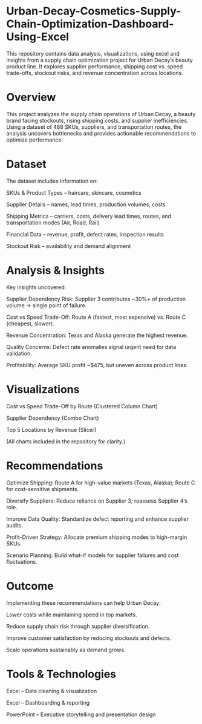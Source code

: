 # Urban-Decay-Cosmetics-Supply-Chain-Optimization-Dashboard-Using-Excel
This repository contains data analysis, visualizations, using excel and insights from a supply chain optimization project for Urban Decay’s beauty product line. It explores supplier performance, shipping cost vs. speed trade-offs, stockout risks, and revenue concentration across locations. 

# Overview

This project analyzes the supply chain operations of Urban Decay, a beauty brand facing stockouts, rising shipping costs, and supplier inefficiencies. Using a dataset of 488 SKUs, suppliers, and transportation routes, the analysis uncovers bottlenecks and provides actionable recommendations to optimize performance.

# Dataset

The dataset includes information on:

SKUs & Product Types – haircare, skincare, cosmetics

Supplier Details – names, lead times, production volumes, costs

Shipping Metrics – carriers, costs, delivery lead times, routes, and transportation modes (Air, Road, Rail)

Financial Data – revenue, profit, defect rates, inspection results

Stockout Risk – availability and demand alignment

# Analysis & Insights

Key insights uncovered:

Supplier Dependency Risk: Supplier 3 contributes ~30%+ of production volume → single point of failure.

Cost vs Speed Trade-Off: Route A (fastest, most expensive) vs. Route C (cheapest, slower).

Revenue Concentration: Texas and Alaska generate the highest revenue.

Quality Concerns: Defect rate anomalies signal urgent need for data validation.

Profitability: Average SKU profit ~$475, but uneven across product lines.

# Visualizations

Cost vs Speed Trade-Off by Route (Clustered Column Chart)

Supplier Dependency (Combo Chart)

Top 5 Locations by Revenue (Slicer)

(All charts included in the repository for clarity.)

# Recommendations

Optimize Shipping: Route A for high-value markets (Texas, Alaska); Route C for cost-sensitive shipments.

Diversify Suppliers: Reduce reliance on Supplier 3; reassess Supplier 4’s role.

Improve Data Quality: Standardize defect reporting and enhance supplier audits.

Profit-Driven Strategy: Allocate premium shipping modes to high-margin SKUs.

Scenario Planning: Build what-if models for supplier failures and cost fluctuations.

# Outcome

Implementing these recommendations can help Urban Decay:

Lower costs while maintaining speed in top markets.

Reduce supply chain risk through supplier diversification.

Improve customer satisfaction by reducing stockouts and defects.

Scale operations sustainably as demand grows.

# Tools & Technologies

Excel – Data cleaning & visualization

Excel – Dashboarding & reporting

PowerPoint – Executive storytelling and presentation design
